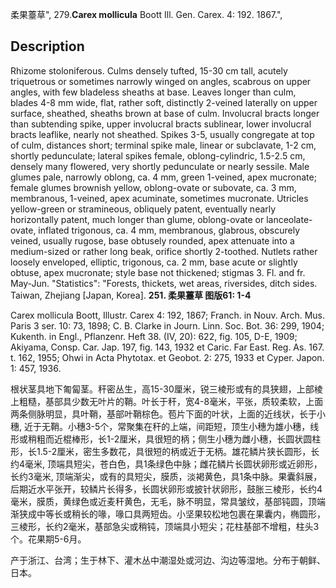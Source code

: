 柔果薹草",
279.**Carex mollicula** Boott Ill. Gen. Carex. 4: 192. 1867.",

## Description
Rhizome stoloniferous. Culms densely tufted, 15-30 cm tall, acutely triquetrous or sometimes narrowly winged on angles, scabrous on upper angles, with few bladeless sheaths at base. Leaves longer than culm, blades 4-8 mm wide, flat, rather soft, distinctly 2-veined laterally on upper surface, sheathed, sheaths brown at base of culm. Involucral bracts longer than subtending spike, upper involucral bracts sublinear, lower involucral bracts leaflike, nearly not sheathed. Spikes 3-5, usually congregate at top of culm, distances short; terminal spike male, linear or subclavate, 1-2 cm, shortly pedunculate; lateral spikes female, oblong-cylindric, 1.5-2.5 cm, densely many flowered, very shortly pedunculate or nearly sessile. Male glumes pale, narrowly oblong, ca. 4 mm, green 1-veined, apex mucronate; female glumes brownish yellow, oblong-ovate or subovate, ca. 3 mm, membranous, 1-veined, apex acuminate, sometimes mucronate. Utricles yellow-green or stramineous, obliquely patent, eventually nearly horizontally patent, much longer than glume, oblong-ovate or lanceolate-ovate, inflated trigonous, ca. 4 mm, membranous, glabrous, obscurely veined, usually rugose, base obtusely rounded, apex attenuate into a medium-sized or rather long beak, orifice shortly 2-toothed. Nutlets rather loosely enveloped, elliptic, trigonous, ca. 2 mm, base acute or slightly obtuse, apex mucronate; style base not thickened; stigmas 3. Fl. and fr. May-Jun.
  "Statistics": "Forests, thickets, wet areas, riversides, ditch sides. Taiwan, Zhejiang [Japan, Korea].
**251. 柔果薹草 图版61: 1-4**

Carex mollicula Boott, Illustr. Carex 4: 192, 1867; Franch. in Nouv. Arch. Mus. Paris 3 ser. 10: 73, 1898; C. B. Clarke in Journ. Linn. Soc. Bot. 36: 299, 1904; Kukenth. in Engl., Pflanzenr. Heft 38. (IV, 20): 622, fig. 105, D-E, 1909; Akiyama, Consp. Car. Jap. 197, fig. 143, 1932 et Caric. Far East. Reg. As. 167. t. 162, 1955; Ohwi in Acta Phytotax. et Geobot. 2: 275, 1933 et Cyper. Japon. 1: 457, 1936.

根状茎具地下匍匐茎。秆密丛生，高15-30厘米，锐三棱形或有的具狭翅，上部棱上粗糙，基部具少数无叶片的鞘。叶长于秆，宽4-8毫米，平张，质较柔软，上面两条侧脉明显，具叶鞘，基部叶鞘棕色。苞片下面的叶状，上面的近线状，长于小穗, 近于无鞘。小穗3-5个，常聚集在秆的上端，间距短，顶生小穗为雄小穗，线形或稍粗而近棍棒形，长1-2厘米，具很短的柄；侧生小穗为雌小穗，长圆状圆柱形，长1.5-2厘米，密生多数花，具很短的柄或近于无柄。雄花鳞片狭长圆形，长约4毫米, 顶端具短尖，苍白色，具1条绿色中脉；雌花鳞片长圆状卵形或近卵形，长约3毫米, 顶端渐尖，或有的具短尖，膜质，淡褐黄色，具1条中脉。果囊斜展，后期近水平张开，较鳞片长得多，长圆状卵形或披针状卵形，鼓胀三棱形，长约4毫米，膜质，黄绿色或近麦秆黄色，无毛，脉不明显，常具皱纹，基部钝圆，顶端渐狭成中等长或稍长的喙，喙口具两短齿。小坚果较松地包裹在果囊内，椭圆形，三棱形，长约2毫米，基部急尖或稍钝，顶端具小短尖；花柱基部不增粗，柱头3个。花果期5-6月。

产于浙江、台湾；生于林下、灌木丛中潮湿处或河边、沟边等湿地。分布于朝鲜、日本。
